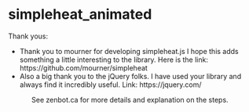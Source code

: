 # simpleheat_animated

Thank yous: <br/>
<ul><li>
Thank you to mourner for developing simpleheat.js I hope this adds something a little interesting to the library. Here is the link: https://github.com/mourner/simpleheat</li><li>
Also a big thank you to the jQuery folks. I have used your library and always find it incredibly useful. Link: https://jquery.com/</li><ul>

See zenbot.ca for more details and explanation on the steps.
